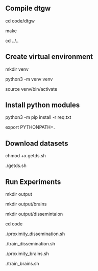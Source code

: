 ## Compile dtgw

cd code/dtgw

make

cd ../..


## Create virtual environment

mkdir venv

python3 -m venv venv

source venv/bin/activate


## Install python modules

python3 -m pip install -r req.txt

export PYTHONPATH=.


## Download datasets

chmod +x getds.sh

./getds.sh



## Run Experiments

mkdir output

mkdir output/brains

mkdir output/dissemintaion

cd code

./proximity_dissemination.sh

./train_dissemination.sh

./proximity_brains.sh

./train_brains.sh

